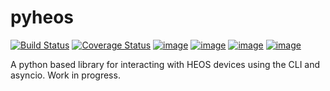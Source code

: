 # pyheos
[![Build Status](https://travis-ci.org/andrewsayre/pyheos.svg?branch=master)](https://travis-ci.org/andrewsayre/pyheos)
[![Coverage Status](https://coveralls.io/repos/github/andrewsayre/pyheos/badge.svg?branch=master)](https://coveralls.io/github/andrewsayre/pyheos?branch=master)
[![image](https://img.shields.io/pypi/v/pyheos.svg)](https://pypi.org/project/pyheos/)
[![image](https://img.shields.io/pypi/pyversions/pyheos.svg)](https://pypi.org/project/pyheos/)
[![image](https://img.shields.io/pypi/l/pyheos.svg)](https://pypi.org/project/pyheos/)
[![image](https://img.shields.io/badge/Reviewed_by-Hound-8E64B0.svg)](https://houndci.com)

A python based library for interacting with HEOS devices using the CLI and asyncio.  Work in progress.